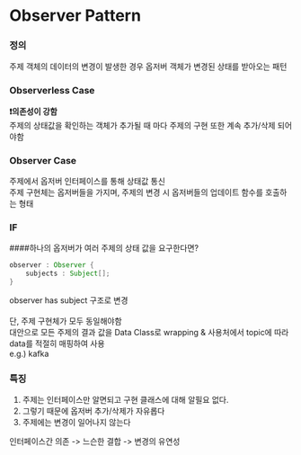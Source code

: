 # Observer Pattern
### 정의
주제 객체의 데이터의 변경이 발생한 경우 옵저버 객체가 변경된 상태를 받아오는 패턴

### Observerless Case
<b>❗의존성이 강함</b>
<br>
주제의 상태값을 확인하는 객체가 추가될 때 마다
주제의 구현 또한 계속 추가/삭제 되어야함

### Observer Case
주제에서 옵저버 인터페이스를 통해 상태값 통신
<br>
주제 구현체는 옵저버들을 가지며, 주제의 변경 시 옵저버들의 업데이트 함수를 호출하는 형태

### IF
####하나의 옵저버가 여러 주제의 상태 값을 요구한다면?
```java
observer : Observer {
    subjects : Subject[];
}
```
observer has subject 구조로 변경
<br>
<br>
단, 주제 구현체가 모두 동일해야함
<br>
대안으로 모든 주제의 결과 값을 Data Class로 wrapping & 사용처에서 topic에 따라 data를 적절히 매핑하여 사용
<br>
e.g.) kafka

### 특징
1. 주제는 인터페이스만 알면되고 구현 클래스에 대해 알필요 없다.
2. 그렇기 때문에 옵저버 추가/삭제가 자유롭다
3. 주제에는 변경이 일어나지 않는다

인터페이스간 의존 -> 느슨한 결합 -> 변경의 유연성
